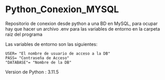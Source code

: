 # Python_Conexion_MYSQL

Repositorio de conexion desde python a una BD en MySQL, para ocupar hay que hacer un archivo .env para las variables de entorno en la carpeta raiz del programa

Las variables de entorno son las siguientes:
```
USER= "El nombre de usuario de acceso a la DB"
PASS= "Contraseña de Acceso"
"DATABASE"= "Nombre de la DB"
```

Version de Python : 3.11.5
